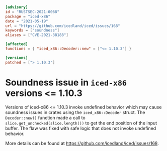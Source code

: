 ```toml
[advisory]
id = "RUSTSEC-2021-0068"
package = "iced-x86"
date = "2021-05-19"
url = "https://github.com/icedland/iced/issues/168"
keywords = ["soundness"]
aliases = ["CVE-2021-38188"]

[affected]
functions = { "iced_x86::Decoder::new" = ["<= 1.10.3"] }

[versions]
patched = ["> 1.10.3"]
```

# Soundness issue in `iced-x86` versions <= 1.10.3 

Versions of iced-x86 <= 1.10.3 invoke undefined behavior which may cause soundness
issues in crates using the `iced_x86::Decoder` struct. The `Decoder::new()` function
made a call to `slice.get_unchecked(slice.length())` to get the end position of 
the input buffer. The flaw was fixed with safe logic that does not invoke undefined
behavior.

More details can be found at <https://github.com/icedland/iced/issues/168>.
